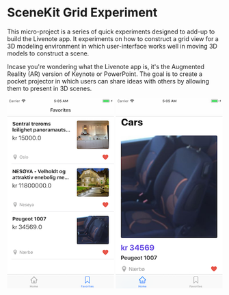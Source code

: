 # SceneKit Grid Experiment
This micro-project is a series of quick experiments designed to add-up to build the Livenote app. It experiments on how to construct a grid view for a 3D modeling environment in which user-interface works well in moving 3D models to construct a scene. 

Incase you're wondering what the Livenote app is, it's the Augmented Reality (AR) version of Keynote or PowerPoint. The goal is to create a pocket projector in which users can share ideas with others by allowing them to present in 3D scenes.

![](https://github.com/trevinwisaksana/AdBox-Test-Project/blob/master/Screenshots/Favorites.png)
![](https://github.com/trevinwisaksana/AdBox-Test-Project/blob/master/Screenshots/Home.png)
